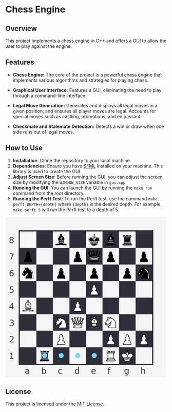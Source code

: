 # Chess Engine

## Overview

This project implements a chess engine in C++ and offers a GUI to allow the user to play against the engine.

## Features

- **Chess Engine:** The core of the project is a powerful chess engine that implements various algorithms and strategies for playing chess.

- **Graphical User Interface:** Features a GUI, eliminating the need to play through a command-line interface.

- **Legal Move Generation:** Generates and displays all legal moves in a given position, and ensures all player moves are legal. Accounts for special moves such as castling, promotions, and en passant.

- **Checkmate and Stalemate Detection:** Detects a win or draw when one side runs out of legal moves.

## How to Use

1. **Installation**: Clone the repository to your local machine.
2. **Dependencies**: Ensure you have [SFML](https://www.sfml-dev.org/download.php) installed on your machine. This library is used to create the GUI.
3. **Adjust Screen Size**: Before running the GUI, you can adjust the screen size by modifying the `WINDOW_SIZE` variable in `gui.cpp`.
4. **Running the GUI**: You can launch the GUI by running the `make run` command from the root directory.
5. **Running the Perft Test**: To run the Perft test, use the command `make perft DEPTH={depth}` where `{depth}` is the desired depth. For example, `make perft 5` will run the Perft test to a depth of 5.


<img src="assets/images/gui.png" alt="GUI" width="500">


## License

This project is licensed under the [MIT License](LICENSE).